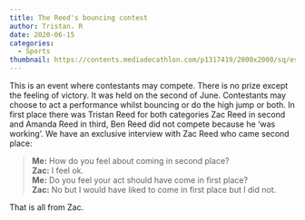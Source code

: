 ```yaml
---
title: The Reed's bouncing contest
author: Tristan. R
date: 2020-06-15
categories: 
  - Sports
thumbnail: https://contents.mediadecathlon.com/p1317419/2000x2000/sq/essential_300_trampoline_and_protective_netting_domyos_by_decathlon_8490316_1317419.jpg?k=612b2e153a083cfd3b825616672ed9af
---
```


This is an event where contestants may compete. There is no prize except the feeling of victory. It was held on the second of June. Contestants may choose to act a performance whilst bouncing or do the high jump or both. In first place there was Tristan Reed for both categories Zac Reed in second and Amanda Reed in third, Ben Reed did not compete because he ‘was working’. We have an exclusive interview with Zac Reed who came second place: 

> **Me:** How do you feel about coming in second place?    
> **Zac:** I feel ok.    
> **Me:** Do you feel your act should have come in first place?    
> **Zac:** No but I would have liked to come in first place but I did not. 

That is all from Zac.

<br>
<br>



